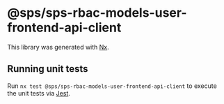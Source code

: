 # @sps/sps-rbac-models-user-frontend-api-client

This library was generated with [Nx](https://nx.dev).

## Running unit tests

Run `nx test @sps/sps-rbac-models-user-frontend-api-client` to execute the unit tests via [Jest](https://jestjs.io).
